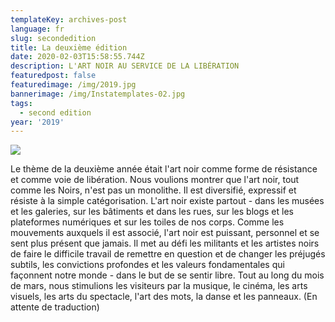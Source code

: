 ```yaml
---
templateKey: archives-post
language: fr
slug: secondedition
title: La deuxième édition
date: 2020-02-03T15:58:55.744Z
description: L'ART NOIR AU SERVICE DE LA LIBÉRATION
featuredpost: false
featuredimage: /img/2019.jpg
bannerimage: /img/Instatemplates-02.jpg
tags:
  - second edition
year: '2019'
---
```



![](/img/2019.jpg)

Le thème de la deuxième  année était l'art noir comme forme de résistance et comme voie de libération. Nous voulions montrer que l'art noir, tout comme les Noirs, n'est pas un monolithe. Il est diversifié, expressif et résiste à la simple catégorisation. L'art noir existe partout - dans les musées et les galeries, sur les bâtiments et dans les rues, sur les blogs et les plateformes numériques et sur les toiles de nos corps. Comme les mouvements auxquels il est associé, l'art noir est puissant, personnel et se sent plus présent que jamais. Il met au défi les militants et les artistes noirs de faire le difficile travail de remettre en question et de changer les préjugés subtils, les convictions profondes et les valeurs fondamentales qui façonnent notre monde - dans le but de se sentir libre. Tout au long du mois de mars, nous stimulions les visiteurs par la musique, le cinéma, les arts visuels, les arts du spectacle, l'art des mots, la danse et les panneaux. (En attente de traduction)
